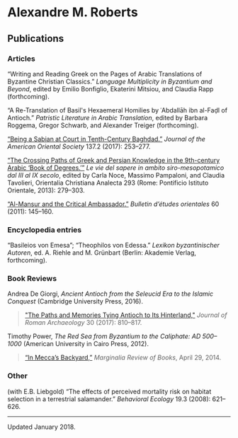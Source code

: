 # Alexandre M. Roberts

## Publications

[Roberts-2017-JRA-review-of-de-giorgi]: 
https://doi.org/10.1017/S1047759400074845

[Roberts-2017-JAOS-Sabians]: https://doi.org/10.5281/zenodo.893166

[Roberts-2013-OCA-Crossing-Paths]: https://doi.org/10.5281/zenodo.893168

[Roberts-2011-BEO60-Mansur]: https://doi.org/10.5281/zenodo.893170

[Roberts-2014-Marginalia-Red-Sea]: 
http://marginalia.lareviewofbooks.org/in-meccas-backyard-by-alexandre-m-roberts/

[BE-salamander-article]: 
http://beheco.oxfordjournals.org/content/19/3/621

### Articles

“Writing and Reading Greek on the Pages of Arabic Translations of 
Byzantine Christian Classics.”
*Language Multiplicity in Byzantium and Beyond*, edited by Emilio 
Bonfiglio, Ekaterini Mitsiou, and Claudia Rapp (forthcoming).

“A Re-Translation of Basil's Hexaemeral Homilies by ʿAbdallāh ibn 
al-Faḍl of Antioch.”
*Patristic Literature in Arabic Translation*, edited by Barbara Roggema, 
Gregor Schwarb, and Alexander Treiger (forthcoming).

[“Being a Sabian at Court in Tenth-Century 
Baghdad.”][Roberts-2017-JAOS-Sabians]
*Journal of the American Oriental Society* 137.2 (2017): 253–277.

[“The Crossing Paths of Greek and Persian Knowledge in the 9th-century 
Arabic ‘Book of Degrees.’”][Roberts-2013-OCA-Crossing-Paths]
*Le vie del sapere in ambito siro-mesopotamico dal III al IX secolo*, 
edited by Carla Noce, Massimo Pampaloni, and Claudia Tavolieri, 
Orientalia Christiana Analecta 293 (Rome: Pontificio Istituto Orientale, 
2013): 279–303.

[“Al-Mansur and the Critical Ambassador.”][Roberts-2011-BEO60-Mansur]
*Bulletin d’études orientales* 60 (2011): 145–160.


### Encyclopedia entries

“Basileios von Emesa”; “Theophilos von Edessa.”
*Lexikon byzantinischer Autoren*, ed. A. Riehle and M. Grünbart (Berlin: 
Akademie Verlag, forthcoming).

### Book Reviews

Andrea De Giorgi, *Ancient Antioch from the Seleucid Era to the Islamic 
Conquest* (Cambridge University Press, 2016).

> ["The Paths and Memories Tying Antioch to Its 
> Hinterland,"][Roberts-2017-JRA-review-of-de-giorgi]
> *Journal of Roman Archaeology* 30 (2017): 810–817.

Timothy Power, *The Red Sea from Byzantium to the Caliphate: AD 
500–1000* (American University in Cairo Press, 2012).  

> [“In Mecca’s Backyard,”][Roberts-2014-Marginalia-Red-Sea] *Marginalia 
> Review of Books*, April 29, 2014.


### Other

(with E.B. Liebgold) “The effects of perceived mortality risk on habitat 
selection in a terrestrial salamander.”
*Behavioral Ecology* 19.3 (2008): 621–626.

-------

Updated January 2018.

